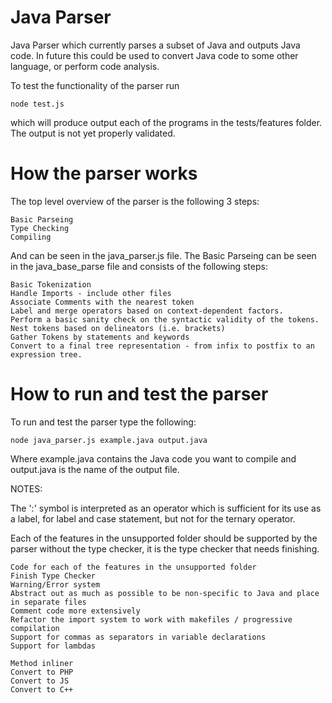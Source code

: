 # Java Parser
Java Parser which currently parses a subset of Java and outputs Java code. In future this could be used to convert Java code to some other language, or perform code analysis.

To test the functionality of the parser run

```
node test.js
```

which will produce output each of the programs in the tests/features folder. The output is not yet properly validated.

# How the parser works

The top level overview of the parser is the following 3 steps:

    Basic Parseing
    Type Checking
    Compiling

And can be seen in the java_parser.js file.
The Basic Parseing can be seen in the java_base_parse file and consists of the following steps:

    Basic Tokenization
    Handle Imports - include other files
    Associate Comments with the nearest token
    Label and merge operators based on context-dependent factors.
    Perform a basic sanity check on the syntactic validity of the tokens.
    Nest tokens based on delineators (i.e. brackets)
    Gather Tokens by statements and keywords
    Convert to a final tree representation - from infix to postfix to an expression tree.

# How to run and test the parser

To run and test the parser type the following:

```
node java_parser.js example.java output.java
```

Where example.java contains the Java code you want to compile and output.java is the name of the output file.

NOTES:

The ':' symbol is interpreted as an operator which is sufficient for its use as a label, for label and case statement, but not for the ternary operator.

Each of the features in the unsupported folder should be supported by the parser without the type checker, it is the type checker that needs finishing.

	Code for each of the features in the unsupported folder
	Finish Type Checker
	Warning/Error system
	Abstract out as much as possible to be non-specific to Java and place in separate files
	Comment code more extensively
	Refactor the import system to work with makefiles / progressive compilation
	Support for commas as separators in variable declarations
	Support for lambdas
	
	Method inliner
	Convert to PHP
	Convert to JS
	Convert to C++
